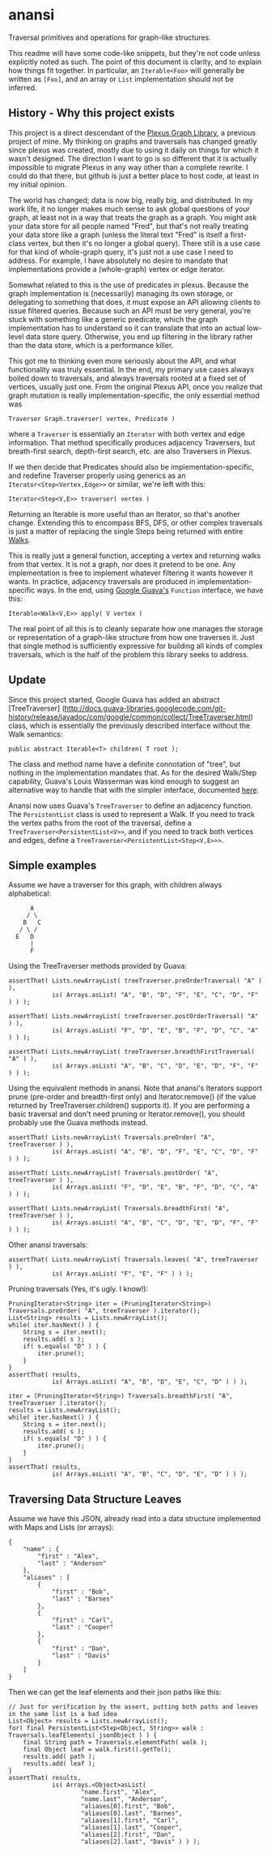 <!--
  ~ Copyright (c) 2012-2013 Ray A. Conner
  ~
  ~ Permission is hereby granted, free of charge, to any person obtaining a
  ~ copy of this software and associated documentation files (the
  ~ "Software"), to deal in the Software without restriction, including
  ~ without limitation the rights to use, copy, modify, merge, publish,
  ~ distribute, sublicense, and/or sell copies of the Software, and to
  ~ permit persons to whom the Software is furnished to do so, subject to
  ~ the following conditions:
  ~
  ~ The above copyright notice and this permission notice shall be included
  ~ in all copies or substantial portions of the Software.
  ~
  ~ THE SOFTWARE IS PROVIDED "AS IS", WITHOUT WARRANTY OF ANY KIND, EXPRESS
  ~ OR IMPLIED, INCLUDING BUT NOT LIMITED TO THE WARRANTIES OF
  ~ MERCHANTABILITY, FITNESS FOR A PARTICULAR PURPOSE AND NONINFRINGEMENT.
  ~ IN NO EVENT SHALL THE AUTHORS OR COPYRIGHT HOLDERS BE LIABLE FOR ANY
  ~ CLAIM, DAMAGES OR OTHER LIABILITY, WHETHER IN AN ACTION OF CONTRACT,
  ~ TORT OR OTHERWISE, ARISING FROM, OUT OF OR IN CONNECTION WITH THE
  ~ SOFTWARE OR THE USE OR OTHER DEALINGS IN THE SOFTWARE.
  -->

# anansi

Traversal primitives and operations for graph-like structures.

This readme will have some code-like snippets, but they're not code unless explicitly noted as such. The point of this
document is clarity, and to explain how things fit together. In particular, an `Iterable<Foo>` will generally be written
as `[Foo]`, and an array or `List` implementation should not be inferred.


## History - Why this project exists

This project is a direct descendant of the [Plexus Graph Library](http://sourceforge.net/projects/plexus/), a previous
project of mine. My thinking on graphs and traversals has changed greatly since plexus was created, mostly due to
using it daily on things for which it wasn't designed. The direction I want to go is so different that it is actually
impossible to migrate Plexus in any way other than a complete rewrite. I could do that there, but github is just a
better place to host code, at least in my initial opinion.

The world has changed; data is now big, really big, and distributed. In my work life, it no longer makes much sense to
ask global questions of your graph, at least not in a way that treats the graph as a graph. You might ask your data
store for all people named "Fred", but that's not really treating your data store like a graph (unless the literal text
"Fred" is itself a first-class vertex, but then it's no longer a global query). There still is a use case for that kind
of whole-graph query, it's just not a use case I need to address. For example, I have absolutely no desire to mandate
that implementations provide a (whole-graph) vertex or edge iterator.

Somewhat related to this is the use of predicates in plexus. Because the graph implementation is (necessarily) managing
its own storage, or delegating to something that does, it must expose an API allowing clients to issue filtered queries.
Because such an API must be very general, you're stuck with something like a generic predicate, which the graph
implementation has to understand so it can translate that into an actual low-level data store query. Otherwise, you end
up filtering in the library rather than the data store, which is a performance killer.

This got me to thinking even more seriously about the API, and what functionality was truly essential. In the end, my
primary use cases always boiled down to traversals, and always traversals rooted at a fixed set of vertices, usually
just one. From the original Plexus API, once you realize that graph mutation is really implementation-specific, the only
essential method was

    Traverser Graph.traverser( vertex, Predicate )

where a `Traverser` is essentially an `Iterator` with both vertex and edge information. That method specifically
produces adjacency Traversers, but breath-first search, depth-first search, etc. are also Traversers in Plexus.

If we then decide that Predicates should also be implementation-specific, and redefine Traverser properly using generics
as an `Iterator<Step<Vertex,Edge>>` or similar, we're left with this:

    Iterator<Step<V,E>> traverser( vertex )

Returning an Iterable is more useful than an Iterator, so that's another change. Extending this to encompass BFS, DFS,
or other complex traversals is just a matter of replacing the single Steps being returned with entire
[Walks](http://en.wikipedia.org/wiki/Walk_\(graph_theory\)#Walks).

This is really just a general function, accepting a vertex and returning walks from that vertex. It is not a graph, nor
does it pretend to be one. Any implementation is free to implement whatever filtering it wants however it wants. In
practice, adjacency traversals are produced in implementation-specific ways. In the end, using
[Google Guava's](http://code.google.com/p/guava-libraries/) `Function` interface, we have this:

    Iterable<Walk<V,E>> apply( V vertex )

The real point of all this is to cleanly separate how one manages the storage or representation of a graph-like
structure from how one traverses it. Just that single method is sufficiently expressive for building all kinds of
complex traversals, which is the half of the problem this library seeks to address.


## Update

Since this project started, Google Guava has added an abstract [TreeTraverser]
(http://docs.guava-libraries.googlecode.com/git-history/release/javadoc/com/google/common/collect/TreeTraverser.html)
class, which is essentially the previously described interface without the Walk semantics:

    public abstract Iterable<T> children( T root );

The class and method name have a definite connotation of "tree", but nothing in the implementation mandates that. As for
the desired Walk/Step capability, Guava's Louis Wasserman was kind enough to suggest an alternative way to handle that
with the simpler interface, documented [here](https://code.google.com/p/guava-libraries/issues/detail?id=174#c44).

Anansi now uses Guava's `TreeTraverser` to define an adjacency function. The `PersistentList` class is used to represent
a Walk. If you need to track the vertex paths from the root of the traversal, define a
`TreeTraverser<PersistentList<V>>`, and if you need to track both vertices and edges, define a
`TreeTraverser<PersistentList<Step<V,E>>>`.


## Simple examples

Assume we have a traverser for this graph, with children always alphabetical:

          A
         / \
        B   C
       / \ /
      E   D
          |
          F

Using the TreeTraverser methods provided by Guava:

    assertThat( Lists.newArrayList( treeTraverser.preOrderTraversal( "A" ) ),
                is( Arrays.asList( "A", "B", "D", "F", "E", "C", "D", "F" ) ) );

    assertThat( Lists.newArrayList( treeTraverser.postOrderTraversal( "A" ) ),
                is( Arrays.asList( "F", "D", "E", "B", "F", "D", "C", "A" ) ) );

    assertThat( Lists.newArrayList( treeTraverser.breadthFirstTraversal( "A" ) ),
                is( Arrays.asList( "A", "B", "C", "D", "E", "D", "F", "F" ) ) );

Using the equivalent methods in anansi. Note that anansi's Iterators support prune (pre-order and breadth-first only)
and Iterator.remove() (if the value returned by TreeTraverser.children() supports it). If you are performing a basic
traversal and don't need pruning or Iterator.remove(), you should probably use the Guava methods instead.

    assertThat( Lists.newArrayList( Traversals.preOrder( "A", treeTraverser ) ),
                is( Arrays.asList( "A", "B", "D", "F", "E", "C", "D", "F" ) ) );

    assertThat( Lists.newArrayList( Traversals.postOrder( "A", treeTraverser ) ),
                is( Arrays.asList( "F", "D", "E", "B", "F", "D", "C", "A" ) ) );

    assertThat( Lists.newArrayList( Traversals.breadthFirst( "A", treeTraverser ) ),
                is( Arrays.asList( "A", "B", "C", "D", "E", "D", "F", "F" ) ) );

Other anansi traversals:

    assertThat( Lists.newArrayList( Traversals.leaves( "A", treeTraverser ) ),
                is( Arrays.asList( "F", "E", "F" ) ) );

Pruning traversals (Yes, it's ugly. I know!):

    PruningIterator<String> iter = (PruningIterator<String>) Traversals.preOrder( "A", treeTraverser ).iterator();
    List<String> results = Lists.newArrayList();
    while( iter.hasNext() ) {
        String s = iter.next();
        results.add( s );
        if( s.equals( "D" ) ) {
            iter.prune();
        }
    }
    assertThat( results,
                is( Arrays.asList( "A", "B", "D", "E", "C", "D" ) ) );

    iter = (PruningIterator<String>) Traversals.breadthFirst( "A", treeTraverser ).iterator();
    results = Lists.newArrayList();
    while( iter.hasNext() ) {
        String s = iter.next();
        results.add( s );
        if( s.equals( "D" ) ) {
            iter.prune();
        }
    }
    assertThat( results,
                is( Arrays.asList( "A", "B", "C", "D", "E", "D" ) ) );


## Traversing Data Structure Leaves

Assume we have this JSON, already read into a data structure implemented with Maps and Lists (or arrays):

    {
        "name" : {
            "first" : "Alex",
            "last" : "Anderson"
        },
        "aliases" : [
            {
                "first" : "Bob",
                "last" : "Barnes"
            },
            {
                "first" : "Carl",
                "last" : "Cooper"
            },
            {
                "first" : "Dan",
                "last" : "Davis"
            }
        ]
    }

Then we can get the leaf elements and their json paths like this:

    // Just for verification by the assert, putting both paths and leaves in the same list is a bad idea
    List<Object> results = Lists.newArrayList();
    for( final PersistentList<Step<Object, String>> walk : Traversals.leafElements( jsonObject ) ) {
        final String path = Traversals.elementPath( walk );
        final Object leaf = walk.first().getTo();
        results.add( path );
        results.add( leaf );
    }
    assertThat( results,
                is( Arrays.<Object>asList(
                        "name.first", "Alex",
                        "name.last", "Anderson",
                        "aliases[0].first", "Bob",
                        "aliases[0].last", "Barnes",
                        "aliases[1].first", "Carl",
                        "aliases[1].last", "Cooper",
                        "aliases[2].first", "Dan",
                        "aliases[2].last", "Davis" ) ) );

